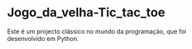 # Jogo_da_velha-Tic_tac_toe
Este é um projecto clássico no mundo da programação, que foi desenvolvido em Python.

